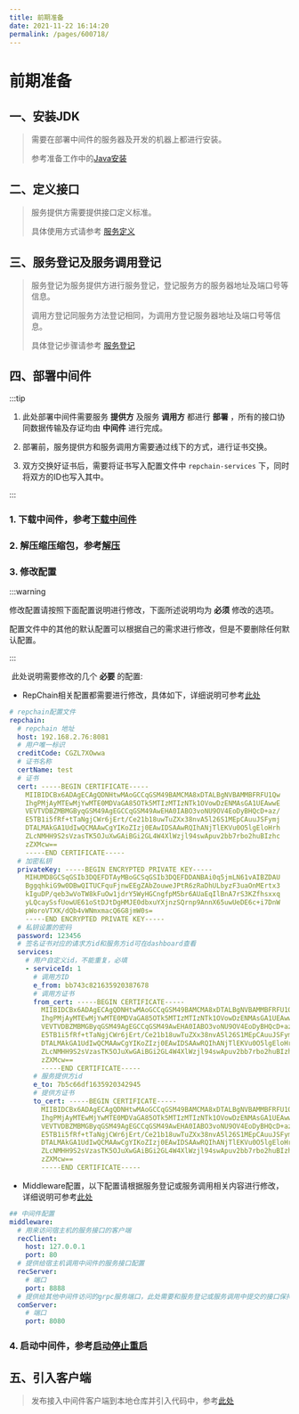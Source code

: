 ```yaml
---
title: 前期准备
date: 2021-11-22 16:14:20
permalink: /pages/600718/
---
```


# 前期准备

## 一、安装JDK

> 需要在部署中间件的服务器及开发的机器上都进行安装。
>
> 参考准备工作中的[Java安装](/pages/d07be6/#_1-java-1-8-必须)

## 二、定义接口

> 服务提供方需要提供接口定义标准。
> 
> 具体使用方式请参考 [服务定义](/pages/a190e6/)

## 三、服务登记及服务调用登记

> 服务登记为服务提供方进行服务登记，登记服务方的服务器地址及端口号等信息。
> 
> 调用方登记同服务方法登记相同，为调用方登记服务器地址及端口号等信息。
> 
> 具体登记步骤请参考 [服务登记](/pages/99c155/)

## 四、部署中间件

:::tip

1. 此处部署中间件需要服务 **提供方** 及服务 **调用方** 都进行 **部署** ，所有的接口协同数据传输及存证均由 **中间件** 进行完成。

2. 部署前，服务提供方和服务调用方需要通过线下的方式，进行证书交换。

3. 双方交换好证书后，需要将证书写入配置文件中 `repchain-services` 下，同时将双方的ID也写入其中。

:::

### 1. 下载中间件，参考[下载中间件](/pages/8237f3/#二、下载中间件)
### 2. 解压缩压缩包，参考[解压](/pages/8237f3/#三、解压)
### 3.  修改配置

:::warning

修改配置请按照下面配置说明进行修改，下面所述说明均为 **必须** 修改的选项。

配置文件中的其他的默认配置可以根据自己的需求进行修改，但是不要删除任何默认配置。

:::

​	此处说明需要修改的几个 **必要** 的配置:

* RepChain相关配置都需要进行修改，具体如下，详细说明可参考[此处](/pages/485cb8/#_1-repchain)

```yaml
# repchain配置文件
repchain:
  # repchain 地址
  host: 192.168.2.76:8081
  # 用户唯一标识
  creditCode: CGZL7XOwwa
  # 证书名称
  certName: test
  # 证书
  cert: -----BEGIN CERTIFICATE-----
    MIIBIDCBx6ADAgECAgQDNHtwMAoGCCqGSM49BAMCMA8xDTALBgNVBAMMBFRFU1Qw
    IhgPMjAyMTEwMjYwMTE0MDVaGA85OTk5MTIzMTIzNTk1OVowDzENMAsGA1UEAwwE
    VEVTVDBZMBMGByqGSM49AgEGCCqGSM49AwEHA0IABO3voNU9OV4EoDyBHQcD+az/
    E5TB1i5fRf+tTaNgjCWr6jErt/Ce21b18uwTuZXx38nvA5l26S1MEpCAuuJSFymj
    DTALMAkGA1UdIwQCMAAwCgYIKoZIzj0EAwIDSAAwRQIhANjTlEKVu0O5lgEloHrh
    ZLcNMHH9S2sVzasTK5OJuXwGAiBGi2GL4W4XlWzjl94swApuv2bb7rbo2huBIzhc
    zZXMcw==
    -----END CERTIFICATE-----
  # 加密私钥
  privateKey: -----BEGIN ENCRYPTED PRIVATE KEY-----
    MIHUMD8GCSqGSIb3DQEFDTAyMBoGCSqGSIb3DQEFDDANBAi0q5jmLN61vAIBZDAU
    BggqhkiG9w0DBwQITUCFquFjnwEEgZAbZouweJPtR6zRaDhULbyzF3uaOnMErtx3
    kIguDP/qeb3wVoTW8kFuOw1jdrY5WyHGCngfpM5br6AUaEqIlBnA7rS3KZfhsxxq
    yLQcaySsfUowUE61oStDJtDgHMJE0dbxuYXjnzSQrnp9AnnX65uwUeDE6c+i7DnW
    pWoroVTXK/dQb4vWNmxmacQ6G8jmW0s=
    -----END ENCRYPTED PRIVATE KEY-----
  # 私钥设置的密码
  password: 123456
  # 签名证书对应的请求方id和服务方id可在dashboard查看
  services:
    # 用户自定义id，不能重复，必填
    - serviceId: 1
      # 调用方ID
      e_from: bb743c821635920387678
      # 调用方证书
      from_cert: -----BEGIN CERTIFICATE-----
        MIIBIDCBx6ADAgECAgQDNHtwMAoGCCqGSM49BAMCMA8xDTALBgNVBAMMBFRFU1Qw
        IhgPMjAyMTEwMjYwMTE0MDVaGA85OTk5MTIzMTIzNTk1OVowDzENMAsGA1UEAwwE
        VEVTVDBZMBMGByqGSM49AgEGCCqGSM49AwEHA0IABO3voNU9OV4EoDyBHQcD+az/
        E5TB1i5fRf+tTaNgjCWr6jErt/Ce21b18uwTuZXx38nvA5l26S1MEpCAuuJSFymj
        DTALMAkGA1UdIwQCMAAwCgYIKoZIzj0EAwIDSAAwRQIhANjTlEKVu0O5lgEloHrh
        ZLcNMHH9S2sVzasTK5OJuXwGAiBGi2GL4W4XlWzjl94swApuv2bb7rbo2huBIzhc
        zZXMcw==
        -----END CERTIFICATE-----
      # 服务提供方id
      e_to: 7b5c66df1635920342945
      # 提供方证书
      to_cert: -----BEGIN CERTIFICATE-----
        MIIBIDCBx6ADAgECAgQDNHtwMAoGCCqGSM49BAMCMA8xDTALBgNVBAMMBFRFU1Qw
        IhgPMjAyMTEwMjYwMTE0MDVaGA85OTk5MTIzMTIzNTk1OVowDzENMAsGA1UEAwwE
        VEVTVDBZMBMGByqGSM49AgEGCCqGSM49AwEHA0IABO3voNU9OV4EoDyBHQcD+az/
        E5TB1i5fRf+tTaNgjCWr6jErt/Ce21b18uwTuZXx38nvA5l26S1MEpCAuuJSFymj
        DTALMAkGA1UdIwQCMAAwCgYIKoZIzj0EAwIDSAAwRQIhANjTlEKVu0O5lgEloHrh
        ZLcNMHH9S2sVzasTK5OJuXwGAiBGi2GL4W4XlWzjl94swApuv2bb7rbo2huBIzhc
        zZXMcw==
        -----END CERTIFICATE-----
```

* Middleware配置，以下配置请根据服务登记或服务调用相关内容进行修改，详细说明可参考[此处](/pages/485cb8/#_2-middleware)

```yaml
## 中间件配置
middleware:
  # 用来访问宿主机的服务接口的客户端
  recClient:
    host: 127.0.0.1
    port: 80
  # 提供给宿主机调用中间件的服务接口配置
  recServer:
    # 端口
    port: 8888
  # 提供给其他中间件访问的grpc服务端口，此处需要和服务登记或服务调用中提交的接口保持一致
  comServer:
    # 端口
    port: 8080
```

### 4. 启动中间件，参考[启动停止重启](/pages/764dac/)

## 五、引入客户端


> 发布接入中间件客户端到本地仓库并引入代码中，参考[此处](/pages/d07be6/#_10-接入中间件客户端-可选)

